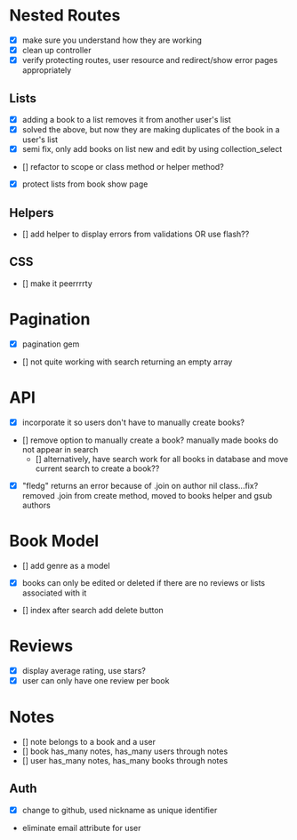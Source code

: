 # Nested Routes
- [x] make sure you understand how they are working
- [x] clean up controller
- [x] verify protecting routes, user resource and redirect/show error pages appropriately

## Lists
- [x] adding a book to a list removes it from another user's list
- [X] solved the above, but now they are making duplicates of the book in a user's list
- [X] semi fix, only add books on list new and edit by using collection_select
- [] refactor to scope or class method or helper method?
- [x] protect lists from book show page

## Helpers
- [] add helper to display errors from validations OR use flash??

## CSS
- [] make it peerrrrty

# Pagination
- [x] pagination gem
- [] not quite working with search returning an empty array

# API
- [X] incorporate it so users don't have to manually create books?
- [] remove option to manually create a book? manually made books do not appear in search
  - [] alternatively, have search work for all books in database and move current search to create a book??
- [x] "fledg" returns an error because of .join on author nil class...fix? removed .join from create method, moved to books helper and gsub authors

# Book Model
- [] add genre as a model
- [x] books can only be edited or deleted if there are no reviews or lists associated with it
- [] index after search add delete button 

# Reviews
- [x] display average rating, use stars?
- [x] user can only have one review per book

# Notes
- [] note belongs to a book and a user
- [] book has_many notes, has_many users through notes
- [] user has_many notes, has_many books through notes

## Auth
- [x] change to github, used nickname as unique identifier
- eliminate email attribute for user

